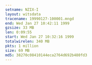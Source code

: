 ```yaml
---
setname: NZIX-I
layout: witsdata
tracename: 19990127-100001.mngd
end: Wed Jan 27 10:42:11 1999
gzsize: 33 MB
len: 0:09:55
start: Wed Jan 27 10:32:16 1999
totalwirelen: 340 MB
pkts: 1 million
size: 69 MB
md5: 38270c08410144eca2764d692b480fd3
---
```

